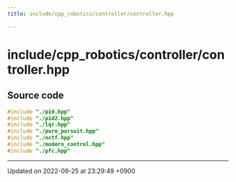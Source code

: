 ```yaml
---
title: include/cpp_robotics/controller/controller.hpp

---
```


# include/cpp_robotics/controller/controller.hpp






## Source code

```cpp
#include "./pid.hpp"
#include "./pid2.hpp"
#include "./lqr.hpp"
#include "./pure_pursuit.hpp"
#include "./nctf.hpp"
#include "./modern_control.hpp"
#include "./pfc.hpp"
```


-------------------------------

Updated on 2022-09-25 at 23:29:49 +0900
